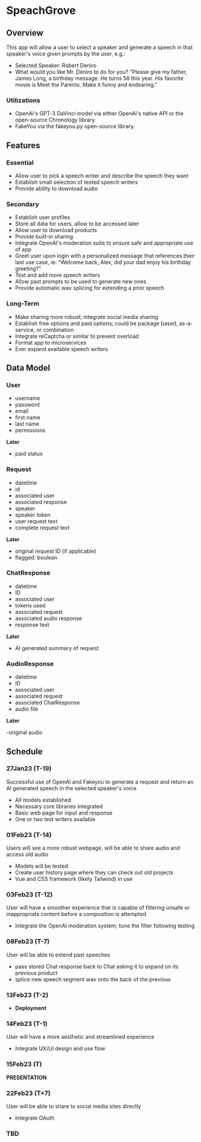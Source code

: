 # SpeachGrove


## Overview

This app will allow a user to select a speaker and generate a speech in that speaker's voice given prompts by the user, e.g.:

- Selected Speaker: Robert Deniro
- What would you like Mr. Deniro to do for you? "Please give my father, James Long, a birthday message. He turns 58 this year. His favorite movie is Meet the Parents. Make it funny and endearing."


### Utilizations

- OpenAi's GPT-3 DaVinci model via either OpenAi's native API or the open-source Chronology library
- FakeYou via the fakeyou.py open-source library.


## Features


### Essential

- Allow user to pick a speech writer and describe the speech they want
- Establish small selection of tested speech writers
- Provide ability to download audio

### Secondary

- Establish user profiles
- Store all data for users, allow to be accessed later
- Allow user to download products
- Provide built-in sharing
- Integrate OpenAI's moderation suite to ensure safe and appropriate use of app
- Greet user upon login with a personalized message that references their last use case, ie: "Welcome back, Alex, did your dad enjoy his birthday greeting?"
- Test and add more speech writers
- Allow past prompts to be used to generate new ones
- Provide automatic wav splicing for extending a prior speech


### Long-Term

- Make sharing more robust; integrate social media sharing
- Establish free options and paid options; could be package based, as-a-service, or combination
- Integrate reCaptcha or similar to prevent overload
- Format app to microservices
- Ever expand available speech writers


## Data Model


### User

- username
- password
- email
- first name
- last name
- permissions

**Later**

- paid status


### Request

- datetime
- id
- associated user
- associated response
- speaker
- speaker token
- user request text
- complete request text

**Later**

- original request ID (if applicable)
- flagged: boulean


### ChatResponse

- datetime
- ID
- associated user
- tokens used
- associated request
- associated audio response
- response text

**Later**

- AI generated summary of request


### AudioResponse

- datetime
- ID
- associated user
- associated request
- associated ChatResponse
- audio file

**Later**

-original audio


## Schedule


### 27Jan23 (T-19)

Successful use of OpenAI and Fakeyou to generate a request and return an AI generated speech in the selected speaker's voice

- All models established
- Necessary core libraries integrated
- Basic web page for input and response
- One or two test writers available


### 01Feb23 (T-14)

Users will see a more robust webpage, will be able to share audio and access old audio

- Models will be tested
- Create user history page where they can check out old projects
- Vue and CSS framework (likely Tailwind) in use


### 03Feb23 (T-12)

User will have a smoother experience that is capable of filtering unsafe or inappropriate content before a composition is attempted.

- Integrate the OpenAI moderation system; tune the filter following testing


### 08Feb23 (T-7)

User will be able to extend past speeches

- pass stored Chat response back to Chat asking it to expand on its previous product
- splice new speech segment wav onto the back of the previous


### 13Feb23 (T-2)
- **Deployment**


### 14Feb23 (T-1)

User will have a more aesthetic and streamlined experience

- Integrate UX/UI design and use flow


### 15Feb23 (T)

**PRESENTATION**


### 22Feb23 (T+7)

User will be able to share to social media sites directly

- Integrate OAuth


### TBD